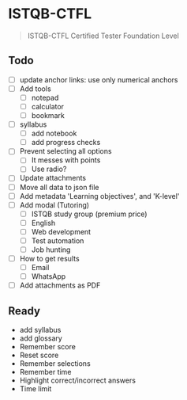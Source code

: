 # ISTQB-CTFL

> ISTQB-CTFL Certified Tester Foundation Level

## Todo

- [ ] update anchor links: use only numerical anchors 
- [ ] Add tools
  - [ ] notepad
  - [ ] calculator
  - [ ] bookmark
- [ ] syllabus
  - [ ] add notebook
  - [ ] add progress checks
- [ ] Prevent selecting all options
  - [ ] It messes with points
  - [ ] Use radio?
- [ ] Update attachments
- [ ] Move all data to json file
- [ ] Add metadata 'Learning objectives', and 'K-level'
- [ ] Add modal (Tutoring)
  - [ ] ISTQB study group (premium price)
  - [ ] English
  - [ ] Web development
  - [ ] Test automation
  - [ ] Job hunting
- [ ] How to get results
  - [ ] Email
  - [ ] WhatsApp
- [ ] Add attachments as PDF

## Ready

- add syllabus
- add glossary
- Remember score
- Reset score
- Remember selections
- Remember time
- Highlight correct/incorrect answers
- Time limit